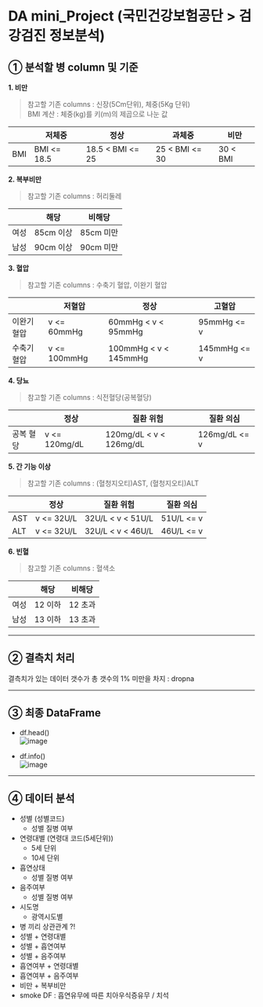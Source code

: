 # DA mini_Project (국민건강보험공단 > 검강검진 정보분석)

## ① 분석할 병 column 및 기준
**1. 비만**
> 참고할 기존 columns : 신장(5Cm단위), 체중(5Kg 단위)   
> BMI 계산     : 체중(kg)를 키(m)의 제곱으로 나눈 값

|   |저체중|정상|과체중|비만|
|---|---|---|---|---|
|BMI| BMI <= 18.5|18.5 < BMI <= 25| 25 < BMI <= 30 | 30 < BMI |


**2. 복부비만**
> 참고할 기존 columns : 허리둘레  

|   |해당|비해당|
|---|---|---|
|여성|85cm 이상|85cm 미만|
|남성|90cm 이상|90cm 미만|

**3. 혈압**
> 참고할 기존 columns : 수축기 혈압, 이완기 혈압

|   |저혈압|정상|고혈압
|---|---|---|---|
|이완기 혈압| v <= 60mmHg | 60mmHg < v < 95mmHg | 95mmHg <= v |
|수축기 혈압| v <= 100mmHg | 100mmHg < v < 145mmHg | 145mmHg <= v |
 
**4. 당뇨**
> 참고할 기존 columns : 식전혈당(공복혈당) 

|   |정상|질환 위험|질환 의심|
|---|---|---|---|
|공복 혈당| v <= 120mg/dL | 120mg/dL < v < 126mg/dL | 126mg/dL <= v |

**5. 간 기능 이상**
> 참고할 기존 columns : (혈청지오티)AST, (혈청지오티)ALT

|   |정상|질환 위험|질환 의심|
|---|---|---|---|
|AST| v <= 32U/L | 32U/L < v < 51U/L | 51U/L <= v |
|ALT| v <= 32U/L | 32U/L < v < 46U/L | 46U/L <= v |

**6. 빈혈**
> 참고할 기존 columns : 혈색소 

|   |해당|비해당|
|---|---|---|
|여성|12 이하|12 초과|
|남성|13 이하|13 초과|

----------------------------------------------------------------------------
## ② 결측치 처리

결측치가 있는 데이터 갯수가 총 갯수의 1% 미만을 차지 : dropna

----------------------------------------------------------------------------
## ③ 최종 DataFrame 
* df.head()   
![image](https://user-images.githubusercontent.com/37467592/162133692-8518cfbc-d1bc-4102-a8ea-4271db8cce71.png)

* df.info()   
![image](https://user-images.githubusercontent.com/37467592/162133833-ac5eaa3a-178e-44fd-ac12-cd05d77c6c17.png)

----------------------------------------------------------------------------
## ④ 데이터 분석

* 성별 (성별코드)
  + 성별 질병 여부
* 연령대별 (연령대 코드(5세단위))
  + 5세 단위
  + 10세 단위
* 흡연상태 
  + 성별 질병 여부
* 음주여부
  + 성별 질병 여부
* 시도명
  * 광역시도별  
* 병 끼리 상관관계 ?!    
* 성별 + 연령대별
* 성별 + 흡연여부
* 성별 + 음주여부
* 흡연여부 + 연령대별
* 흡연여부 + 음주여부 
* 비만 + 복부비만
* smoke DF : 흡연유무에 따른 치아우식증유무 / 치석
